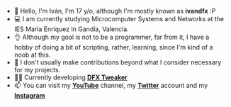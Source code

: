 - 👋 Hello, I'm Iván, I'm 17 y/o, although I'm mostly known as **ivandfx** :P
- 💻 I am currently studying Microcomputer Systems and Networks at the IES María Enríquez in Gandía, Valencia.
- 👌 Although my goal is not to be a programmer, far from it, I have a hobby of doing a bit of scripting, rather, learning, since I'm kind of a noob at this.
- 🤔 I don't usually make contributions beyond what I consider necessary for my projects.
- 👨‍💻 Currently developing [**DFX Tweaker**](https://github.com/ivandfx/DFXTweaker)
- 📫 You can visit my [**YouTube**](https://youtube.com/ivandfx) channel, my [**Twitter**](https://twitter.com/ivandfx) account and my [ **Instagram**](https://instagram.com/ivandfx)
